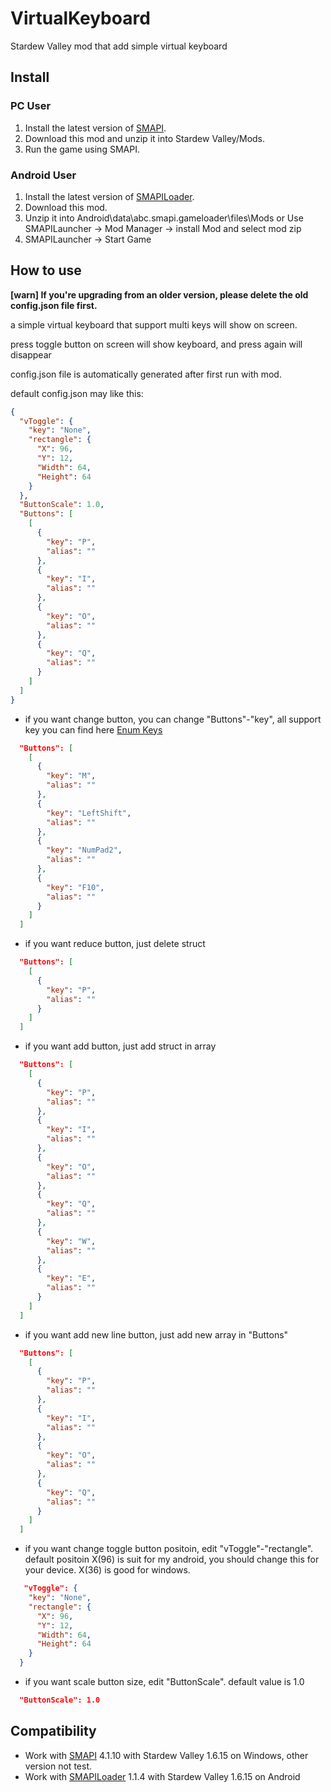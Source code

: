 # VirtualKeyboard

Stardew Valley mod that add simple virtual keyboard

## Install

### PC User

1. Install the latest version of [SMAPI](https://smapi.io/). 
2. Download this mod and unzip it into Stardew Valley/Mods.
3. Run the game using SMAPI.


### Android User

1. Install the latest version of [SMAPILoader](https://github.com/NRTnarathip/SMAPILoader).
2. Download this mod.
3. Unzip it into Android\data\abc.smapi.gameloader\files\Mods or Use SMAPILauncher -> Mod Manager -> install Mod and select mod zip
4. SMAPILauncher -> Start Game

## How to use

**[warn] If you're upgrading from an older version, please delete the old config.json file first.**

a simple virtual keyboard that support multi keys will show on screen.

press toggle button on screen will show keyboard, and press again will disappear

config.json file is automatically generated after first run with mod.

default config.json may like this:
```json
{
  "vToggle": {
    "key": "None",
    "rectangle": {
      "X": 96,
      "Y": 12,
      "Width": 64,
      "Height": 64
    }
  },
  "ButtonScale": 1.0,
  "Buttons": [
    [
      {
        "key": "P",
        "alias": ""
      },
      {
        "key": "I",
        "alias": ""
      },
      {
        "key": "O",
        "alias": ""
      },
      {
        "key": "Q",
        "alias": ""
      }
    ]
  ]
}
```

- if you want change button, you can change "Buttons"-"key", all support key you can find here [Enum Keys](https://docs.monogame.net/api/Microsoft.Xna.Framework.Input.Keys.html)
```json
﻿  "Buttons": [
    [
      {
        "key": "M",
        "alias": ""
      },
      {
        "key": "LeftShift",
        "alias": ""
      },
      {
        "key": "NumPad2",
        "alias": ""
      },
      {
        "key": "F10",
        "alias": ""
      }
    ]
  ]
```

- if you want reduce button, just delete struct
```json
  "Buttons": [
    [
      {
        "key": "P",
        "alias": ""
      }
    ]
  ]
```

- if you want add button, just add struct in array
```json
﻿  "Buttons": [
    [
      {
        "key": "P",
        "alias": ""
      },
      {
        "key": "I",
        "alias": ""
      },
      {
        "key": "O",
        "alias": ""
      },
      {
        "key": "Q",
        "alias": ""
      },
      {
        "key": "W",
        "alias": ""
      },
      {
        "key": "E",
        "alias": ""
      }
    ]
  ]
```

- if you want add new line button, just add new array in "Buttons"
```json
﻿  "Buttons": [
    [
      {
        "key": "P",
        "alias": ""
      },
      {
        "key": "I",
        "alias": ""
      },
      {
        "key": "O",
        "alias": ""
      },
      {
        "key": "Q",
        "alias": ""
      }
    ]
  ]
```

- if ﻿you want change toggle button positoin, edit "vToggle"-"rectangle". default positoin X(96) is suit for my android, you should change this for your device. X(36) is good for windows.
```json
   "vToggle": {
    "key": "None",
    "rectangle": {
      "X": 96,
      "Y": 12,
      "Width": 64,
      "Height": 64
    }
  }
```

- if you want scale button size, edit "ButtonScale". default value is 1.0
```json
  "ButtonScale": 1.0
```

## Compatibility
- Work with [SMAPI](https://smapi.io/) 4.1.10 with Stardew Valley 1.6.15 on Windows, other version not test.
- Work with [SMAPILoader](https://github.com/NRTnarathip/SMAPILoader) ﻿1.1.4 with Stardew Valley 1.6.15 on Android
